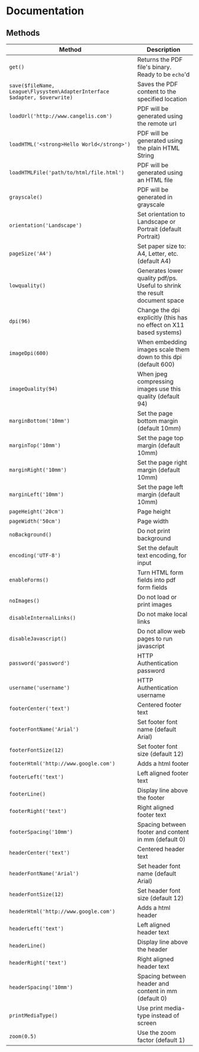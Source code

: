 # Documentation

## Methods

Method | Description
------ | -----------
`get()` | Returns the PDF file's binary. Ready to be `echo`'d
`save($fileName, League\Flysystem\AdapterInterface $adapter, $overwrite)` | Saves the PDF content to the specified location
`loadUrl('http://www.cangelis.com')` | PDF will be generated using the remote url
`loadHTML('<strong>Hello World</strong>')` | PDF will be generated using the plain HTML String
`loadHTMLFile('path/to/html/file.html')` | PDF will be generated using an HTML file
`grayscale()` | PDF will be generated in grayscale
`orientation('Landscape')` | Set orientation to Landscape or Portrait (default Portrait)
`pageSize('A4')` | Set paper size to: A4, Letter, etc. (default A4)
`lowquality()` | Generates lower quality pdf/ps. Useful to shrink the result document space
`dpi(96)` | Change the dpi explicitly (this has no effect on X11 based systems)
`imageDpi(600)` | When embedding images scale them down to this dpi (default 600)
`imageQuality(94)` | When jpeg compressing images use this quality (default 94)
`marginBottom('10mm')` | Set the page bottom margin (default 10mm)
`marginTop('10mm')` | Set the page top margin (default 10mm)
`marginRight('10mm')` | Set the page right margin (default 10mm)
`marginLeft('10mm')` | Set the page left margin (default 10mm)
`pageHeight('20cm')` | Page height
`pageWidth('50cm')` | Page width
`noBackground()` | Do not print background
`encoding('UTF-8')` | Set the default text encoding, for input
`enableForms()` |  Turn HTML form fields into pdf form fields
`noImages()` | Do not load or print images
`disableInternalLinks()` | Do not make local links
`disableJavascript()` | Do not allow web pages to run javascript
`password('password')` | HTTP Authentication password
`username('username')` | HTTP Authentication username
`footerCenter('text')` | Centered footer text
`footerFontName('Arial')` | Set footer font name (default Arial)
`footerFontSize(12)` | Set footer font size (default 12)
`footerHtml('http://www.google.com')` | Adds a html footer
`footerLeft('text')` | Left aligned footer text
`footerLine()` | Display line above the footer
`footerRight('text')` | Right aligned footer text
`footerSpacing('10mm')` | Spacing between footer and content in mm (default 0)
`headerCenter('text')` | Centered header text
`headerFontName('Arial')` | Set header font name (default Arial)
`headerFontSize(12)` | Set header font size (default 12)
`headerHtml('http://www.google.com')` | Adds a html header
`headerLeft('text')` | Left aligned header text
`headerLine()` | Display line above the header
`headerRight('text')` | Right aligned header text
`headerSpacing('10mm')` | Spacing between header and content in mm (default 0)
`printMediaType()` | Use print media-type instead of screen
`zoom(0.5)` | Use the zoom factor (default 1)